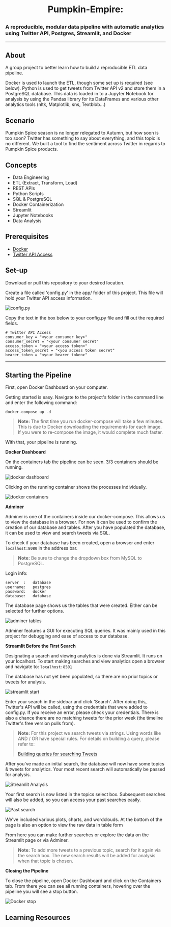 # <p align="center">Pumpkin-Empire:</p>
### A reproducible, modular data pipeline with automatic analytics using Twitter API, Postgres, Streamlit, and Docker
***

## About

A group project to better learn how to build a reproducible ETL data pipeline.

Docker is used to launch the ETL, though some set up is required (see below). Python is used to get tweets from Twitter API v2 and store them in a PostgreSQL database. This data is loaded in to a Jupyter Notebook for analysis by using the Pandas library for its DataFrames and various other analytics tools (nltk, Matplotlib, sns, Textblob...)


## Scenario
Pumpkin Spice season is no longer relegated to Autumn, but how soon is too soon? Twitter has something to say about everything, and this topic is no different. We built a tool to find the sentiment across Twitter in regards to Pumpkin Spice products. 

## Concepts
- Data Engineering
- ETL (Extract, Transform, Load)
- REST APIs
- Python Scripts
- SQL & PostgreSQL
- Docker Containerization
- Streamlit
- Jupyter Notebooks
- Data Analysis

## Prerequisites
- [Docker](https://docs.docker.com/desktop/install/mac-install/)
- [Twitter API Access](https://developer.twitter.com/en/docs/twitter-api/getting-started/getting-access-to-the-twitter-api)

## Set-up

Download or pull this repository to your desired location.


Create a file called 'config.py' in the app/ folder of this project. This file will hold your Twitter API access information.

![config.py](/static/configpy.png)

Copy the text in the box below to your config.py file and fill out the required fields.


```
# Twitter API Access
consumer_key = "<your consumer key>"
consumer_secret = "<your consumer secret"
access_token = "<your access token>"
access_token_secret = "<you access token secret"
bearer_token = "<your bearer token>"

```



***


**Starting the Pipeline**
---

First, open Docker Dashboard on your computer. 

Getting started is easy. Navigate to the project's folder in the command line and enter the following command:

```
docker-compose up -d
```


> **Note:** The first time you run docker-compose will take a few minutes. This is due to Docker downloading the requirements for each image. If you were to re-compose the image, it would complete much faster.

With that, your pipeline is running. 


**Docker Dashboard**

On the containers tab the pipeline can be seen. 3/3 containers should be running.

![docker dashboard](/static/dockerdashboard.png)

Clicking on the running container shows the processes individually.

![docker containers](/static/dockercontainers.png)


**Adminer**

Adminer is one of the containers inside our docker-compose. This allows us to view the database in a browser. For now it can be used to confirm the creation of our database and tables. After you have populated the database, it can be used to view and search tweets via SQL.

To check if your database has been created, open a browser and enter ```localhost:8080``` in the address bar.

> **Note:** Be sure to change the dropdown box from MySQL to PostgreSQL.

Login info:

```
server  : 	database
username: 	postgres
password: 	docker
database: 	database

```

The database page shows us the tables that were created. Either can be selected for further options.

![adminer tables](/static/adminertables.png)

Adminer features a GUI for executing SQL queries. It was mainly used in this project for debugging and ease of access to our database.

**Streamlit Before the First Search**

Designating a search and viewing analytics is done via Streamlit. It runs on your localhost. To start making searches and view analytics open a browser and navigate to: ```localhost:8501```

The database has not yet been populated, so there are no prior topics or tweets for analysis. 

![streamlit start](/static/streamlitstart.png)

Enter your search in the sidebar and click 'Search'. After doing this, Twitter's API will be called, using the credentials that were added to config.py. If you receive an error, please check your credentials. There is also a chance there are no matching tweets for the prior week (the timeline Twitter's free version pulls from).

> **Note:** For this project we search tweets via strings. Using words like AND / OR have special rules. For details on building a query, please refer to:
> 
> [Building queries for searching Tweets](https://developer.twitter.com/en/docs/twitter-api/tweets/search/integrate/build-a-query)


After you've made an initial search, the database will now have some topics & tweets for analytics. Your most recent search will automatically be passed for analysis.

![Streamlit Analysis](/static/streamlit.png)

Your first search is now listed in the topics select box. Subsequent searches will also be added, so you can access your past searches easily.

![Past search](/static/streamlitpastsearch.png)

We've included various plots, charts, and wordclouds. At the bottom of the page is also an option to view the raw data in table form


From here you can make further searches or explore the data on the Streamlit page or via Adminer.

> **Note:** To add more tweets to a previous topic, search for it again via the search box. The new search results will be added for analysis when that topic is chosen.

**Closing the Pipeline**

To close the pipeline, open Docker Dashboard and click on the Containers tab. From there you can see all running containers, hovering over the pipeline you will see a stop button.


![Docker stop](/static/dockerstop.png)



## Learning Resources

